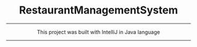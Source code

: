 <h1 align="center">RestaurantManagementSystem</h1>

***

<p align="center">This project was built  with IntelliJ in Java language</p>

***

